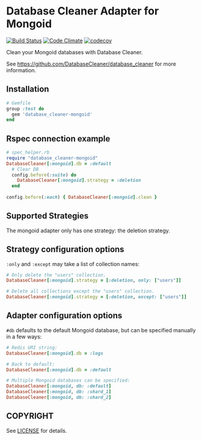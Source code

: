 # Database Cleaner Adapter for Mongoid

[![Build Status](https://travis-ci.org/DatabaseCleaner/database_cleaner-mongoid.svg?branch=master)](https://travis-ci.org/DatabaseCleaner/database_cleaner-mongoid)
[![Code Climate](https://codeclimate.com/github/DatabaseCleaner/database_cleaner-mongoid/badges/gpa.svg)](https://codeclimate.com/github/DatabaseCleaner/database_cleaner-mongoid)
[![codecov](https://codecov.io/gh/DatabaseCleaner/database_cleaner-mongoid/branch/master/graph/badge.svg)](https://codecov.io/gh/DatabaseCleaner/database_cleaner-mongoid)

Clean your Mongoid databases with Database Cleaner.

See https://github.com/DatabaseCleaner/database_cleaner for more information.

## Installation

```ruby
# Gemfile
group :test do
  gem 'database_cleaner-mongoid'
end
```

## Rspec connection example
```ruby
# spec_helper.rb
require "database_cleaner-mongoid"
DatabaseCleaner[:mongoid].db = :default
  # Clear DB
  config.before(:suite) do
    DatabaseCleaner[:mongoid].strategy = :deletion
  end
  
config.before(:each) { DatabaseCleaner[:mongoid].clean }
```
## Supported Strategies

The mongoid adapter only has one strategy: the deletion strategy.

## Strategy configuration options

`:only` and `:except` may take a list of collection names:

```ruby
# Only delete the "users" collection.
DatabaseCleaner[:mongoid].strategy = [:deletion, only: ["users"]]

# Delete all collections except the "users" collection.
DatabaseCleaner[:mongoid].strategy = [:deletion, except: ["users"]]
```

## Adapter configuration options

`#db` defaults to the default Mongoid database, but can be specified manually in a few ways:

```ruby
# Redis URI string:
DatabaseCleaner[:mongoid].db = :logs

# Back to default:
DatabaseCleaner[:mongoid].db = :default

# Multiple Mongoid databases can be specified:
DatabaseCleaner[:mongoid, db: :default]
DatabaseCleaner[:mongoid, db: :shard_1]
DatabaseCleaner[:mongoid, db: :shard_2]
```

## COPYRIGHT

See [LICENSE](LICENSE) for details.
